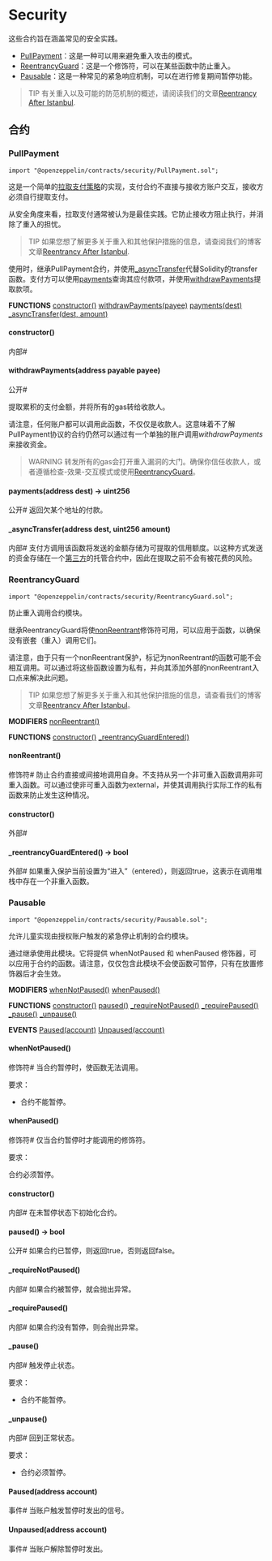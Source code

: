 # Security
这些合约旨在涵盖常见的安全实践。
* [PullPayment](#pullpayment)：这是一种可以用来避免重入攻击的模式。
* [ReentrancyGuard](#reentrancyguard)：这是一个修饰符，可以在某些函数中防止重入。
* [Pausable](#pausable)：这是一种常见的紧急响应机制，可以在进行修复期间暂停功能。

> TIP
有关重入以及可能的防范机制的概述，请阅读我们的文章[Reentrancy After Istanbul](https://blog.openzeppelin.com/reentrancy-after-istanbul/).

## 合约

### PullPayment
```
import "@openzeppelin/contracts/security/PullPayment.sol";
```

这是一个简单的[拉取支付策略](https://consensys.github.io/smart-contract-best-practices/development-recommendations/general/external-calls/#favor-pull-over-push-for-external-calls)的实现，支付合约不直接与接收方账户交互，接收方必须自行提取支付。

从安全角度来看，拉取支付通常被认为是最佳实践。它防止接收方阻止执行，并消除了重入的担忧。

> TIP
如果您想了解更多关于重入和其他保护措施的信息，请查阅我们的博客文章[Reentrancy After Istanbul](https://blog.openzeppelin.com/reentrancy-after-istanbul/).

使用时，继承PullPayment合约，并使用[_asyncTransfer](#_asynctransferaddress-dest-uint256-amount)代替Solidity的transfer函数。支付方可以使用[payments](#paymentsaddress-dest-→-uint256)查询其应付款项，并使用[withdrawPayments](#withdrawpaymentsaddress-payable-payee)提取款项。

**FUNCTIONS**
[constructor()](#constructor)
[withdrawPayments(payee)](#withdrawpaymentsaddress-payable-payee)
[payments(dest)](#paymentsaddress-dest-→-uint256)
[_asyncTransfer(dest, amount)](#_asynctransferaddress-dest-uint256-amount)

#### constructor()
内部#

#### withdrawPayments(address payable payee)
公开#

提取累积的支付金额，并将所有的gas转给收款人。

请注意，任何账户都可以调用此函数，不仅仅是收款人。这意味着不了解PullPayment协议的合约仍然可以通过有一个单独的账户调用*withdrawPayments*来接收资金。

> WARNING
转发所有的gas会打开重入漏洞的大门。确保你信任收款人，或者遵循检查-效果-交互模式或使用[ReentrancyGuard](#reentrancyguard)。

#### payments(address dest) → uint256
公开#
返回欠某个地址的付款。

#### _asyncTransfer(address dest, uint256 amount)
内部#
支付方调用该函数将发送的金额存储为可提取的信用额度。以这种方式发送的资金存储在一个[第三方](./Utils.md#escrow)的托管合约中，因此在提取之前不会有被花费的风险。

### ReentrancyGuard
```
import "@openzeppelin/contracts/security/ReentrancyGuard.sol";
```

防止重入调用合约模块。

继承ReentrancyGuard将使[nonReentrant](#nonreentrant)修饰符可用，可以应用于函数，以确保没有嵌套（重入）调用它们。

请注意，由于只有一个nonReentrant保护，标记为nonReentrant的函数可能不会相互调用。可以通过将这些函数设置为私有，并向其添加外部的nonReentrant入口点来解决此问题。

> TIP
如果您想了解更多关于重入和其他保护措施的信息，请查看我们的博客文章[Reentrancy After Istanbul](https://blog.openzeppelin.com/reentrancy-after-istanbul/)。

**MODIFIERS**
[nonReentrant()](#nonreentrant)

**FUNCTIONS**
[constructor()](#constructor)
[_reentrancyGuardEntered()](#_reentrancyguardentered-→-bool)

#### nonReentrant()
修饰符#
防止合约直接或间接地调用自身。不支持从另一个非可重入函数调用非可重入函数。可以通过使非可重入函数为external，并使其调用执行实际工作的私有函数来防止发生这种情况。

#### constructor()
外部# 

#### _reentrancyGuardEntered() → bool
外部# 
如果重入保护当前设置为“进入”（entered），则返回true，这表示在调用堆栈中存在一个非重入函数。

### Pausable
```
import "@openzeppelin/contracts/security/Pausable.sol";
```

允许儿童实现由授权账户触发的紧急停止机制的合约模块。

通过继承使用此模块。它将提供 whenNotPaused 和 whenPaused 修饰器，可以应用于合约的函数。请注意，仅仅包含此模块不会使函数可暂停，只有在放置修饰器后才会生效。

**MODIFIERS**
[whenNotPaused()](#whennotpaused)
[whenPaused()](#whenpaused)

**FUNCTIONS**
[constructor()](#constructor)
[paused()](#paused-→-bool)
[_requireNotPaused()](#_requirenotpaused)
[_requirePaused()](#_requirepaused)
[_pause()](#_pause)
[_unpause()](#_unpause)

**EVENTS**
[Paused(account)](#pausedaddress-account)
[Unpaused(account)](#unpausedaddress-account)

#### whenNotPaused()
修饰符#
当合约暂停时，使函数无法调用。

要求：
* 合约不能暂停。

#### whenPaused()
修饰符#
仅当合约暂停时才能调用的修饰符。

要求：

合约必须暂停。

#### constructor()
内部#
在未暂停状态下初始化合约。

#### paused() → bool
公开#
如果合约已暂停，则返回true，否则返回false。

#### _requireNotPaused()
内部#
如果合约被暂停，就会抛出异常。

#### _requirePaused()
内部#
如果合约没有暂停，则会抛出异常。

#### _pause()
内部#
触发停止状态。

要求：
* 合约不能暂停。

#### _unpause()
内部#
回到正常状态。

要求：
* 合约必须暂停。

#### Paused(address account)
事件#
当账户触发暂停时发出的信号。

#### Unpaused(address account)
事件#
当账户解除暂停时发出。
